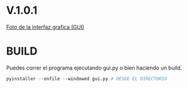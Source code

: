 
# V.1.0.1 
[Foto de la interfaz grafica (GUI)](FelipeRiveraC.github.com/EXE-Proxy-Scraper/blob/master/v1.0.0/Screenshot_1.png)

# BUILD
 Puedes correr el programa ejecutando gui.py o bien haciendo un build.
 ```python
 pyinstaller --onfile --windowed gui.py # DESDE EL DIRECTORIO
 ```
 
